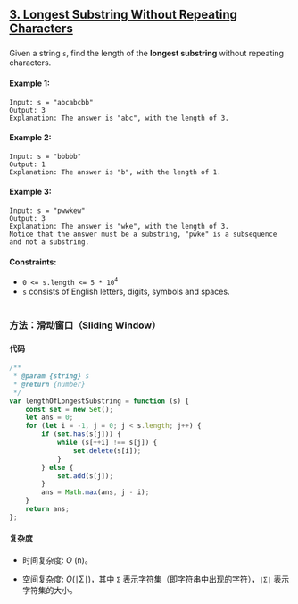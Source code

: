 ## [3. Longest Substring Without Repeating Characters](https://leetcode.com/problems/longest-substring-without-repeating-characters/)

###

Given a string `s`, find the length of the **longest substring** without repeating characters.

#### Example 1:

```
Input: s = "abcabcbb"
Output: 3
Explanation: The answer is "abc", with the length of 3.
```

#### Example 2:

```
Input: s = "bbbbb"
Output: 1
Explanation: The answer is "b", with the length of 1.
```

#### Example 3:

```
Input: s = "pwwkew"
Output: 3
Explanation: The answer is "wke", with the length of 3.
Notice that the answer must be a substring, "pwke" is a subsequence and not a substring.
```

#### Constraints:

-   `0 <= s.length <= 5 * 10`<sup>`4`</sup>
-   `s` consists of English letters, digits, symbols and spaces.

#

### 方法：滑动窗口（Sliding Window）

#### 代码

```javascript
/**
 * @param {string} s
 * @return {number}
 */
var lengthOfLongestSubstring = function (s) {
    const set = new Set();
    let ans = 0;
    for (let i = -1, j = 0; j < s.length; j++) {
        if (set.has(s[j])) {
            while (s[++i] !== s[j]) {
                set.delete(s[i]);
            }
        } else {
            set.add(s[j]);
        }
        ans = Math.max(ans, j - i);
    }
    return ans;
};
```

#### 复杂度

-   时间复杂度: _O_ (n)。

-   空间复杂度: _O_(∣Σ∣)，其中 `Σ` 表示字符集（即字符串中出现的字符），`∣Σ∣` 表示字符集的大小。
